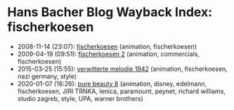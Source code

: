 # Hans Bacher Blog Wayback Index: fischerkoesen

* 2008-11-14 (23:07): [fischerkoesen](https://web.archive.org/web/https://one1more2time3.wordpress.com/2008/11/14/fischerkoesen/) (animation, fischerkoesen)
* 2009-04-19 (09:51): [fischerkoesen 2](https://web.archive.org/web/https://one1more2time3.wordpress.com/2009/04/19/fischerkoesen-2/) (animation, commercials, fischerkoesen)
* 2015-03-25 (15:55): [verwitterte melodie 1942](https://web.archive.org/web/https://one1more2time3.wordpress.com/2015/03/25/verwitterte-melodie-1942/) (animation, fischerkoesen, nazi germany, style)
* 2020-01-07 (16:26): [pure beauty 8](https://web.archive.org/web/https://one1more2time3.wordpress.com/2020/01/07/pure-beauty-8/) (animation, disney, edelmann, fischerkoesen, JIRI TRNKA, lenica, paramount, peynet, richard williams, studio zagreb, style, UPA, warner brothers)